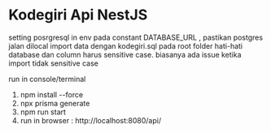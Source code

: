 # Kodegiri Api NestJS

setting posrgresql in env pada constant DATABASE_URL , pastikan postgres jalan dilocal import data dengan kodegiri.sql pada root folder
hati-hati database dan column harus sensitive case. biasanya ada issue ketika import tidak sensitive case

run in console/terminal

1. npm install --force 
2. npx prisma generate
3. npm run start
4. run in browser : http://localhost:8080/api/
